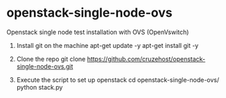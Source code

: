 openstack-single-node-ovs
=========================

Openstack single node test installation with OVS (OpenVswitch)

1. Install git on the machine
 apt-get update -y
 apt-get install git -y

2. Clone the repo
 git clone https://github.com/cruzehost/openstack-single-node-ovs.git

3. Execute the script to set up openstack
 cd openstack-single-node-ovs/
 python stack.py
